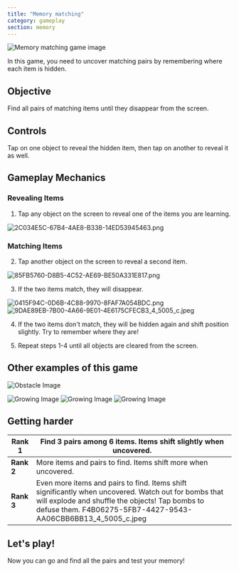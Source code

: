 ```yaml
---
title: "Memory matching"
category: gameplay
section: memory
---
```


![Memory matching game image](https://help.studycat.com/hc/article_attachments/34783202572569)

In this game, you need to uncover matching pairs by remembering where each item is hidden.

## Objective

Find all pairs of matching items until they disappear from the screen.

## Controls

Tap on one object to reveal the hidden item, then tap on another to reveal it as well.

## Gameplay Mechanics

### Revealing Items

1. Tap any object on the screen to reveal one of the items you are learning.

![2C034E5C-67B4-4AE8-B338-14ED53945463.png](https://help.studycat.com/hc/article_attachments/34783202572569)

### Matching Items

2. Tap another object on the screen to reveal a second item.

![85FB5760-D8B5-4C52-AE69-BE50A331E817.png](https://help.studycat.com/hc/article_attachments/34783227455641)

3. If the two items match, they will disappear.

![0415F94C-0D6B-4C88-9970-8FAF7A054BDC.png](https://help.studycat.com/hc/article_attachments/34783202585497) ![9DAE89EB-7B00-4A66-9E01-4E6175CFECB3_4_5005_c.jpeg](https://help.studycat.com/hc/article_attachments/34783202588569)

4. If the two items don't match, they will be hidden again and shift position slightly. Try to remember where they are!

5. Repeat steps 1-4 until all objects are cleared from the screen.

## Other examples of this game

![Obstacle Image](https://help.studycat.com/hc/article_attachments/34783227488537)

![Growing Image](https://help.studycat.com/hc/article_attachments/34783227493913) ![Growing Image](https://help.studycat.com/hc/article_attachments/34783202605977) ![Growing Image](https://help.studycat.com/hc/article_attachments/34783202616089)

## Getting harder

| **Rank 1** | Find 3 pairs among 6 items. Items shift slightly when uncovered. |
| --- | --- |
| **Rank 2** | More items and pairs to find. Items shift more when uncovered. |
| **Rank 3** | Even more items and pairs to find. Items shift significantly when uncovered. Watch out for bombs that will explode and shuffle the objects! Tap bombs to defuse them. F4B06275-5FB7-4427-9543-AA06CBB6BB13_4_5005_c.jpeg |

## Let's play!

Now you can go and find all the pairs and test your memory!